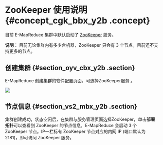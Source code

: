 # ZooKeeper 使用说明 {#concept_cgk_bbx_y2b .concept}

目前 E-MapReduce 集群中默认启动了 [ZooKeeper](https://zookeeper.apache.org/) 服务。

**说明：** 目前无论集群内有多少台机器，ZooKeeper 只会有 3 个节点。目前还不支持更多的节点。

## 创建集群 {#section_oyv_cbx_y2b .section}

E-MapReduce 创建集群的软件配置页面，可选择ZooKeeper服务 。

![](http://static-aliyun-doc.oss-cn-hangzhou.aliyuncs.com/assets/img/17895/154157912610761_zh-CN.png)

## 节点信息 {#section_vs2_mbx_y2b .section}

集群创建成功，状态空闲后，在集群与服务管理页面选择ZooKeeper，单击**部署拓扑**可以查看到 ZooKeeper 的节点信息，E-MapReduce 会启动 3 个 ZooKeeper 节点。IP一栏标有 ZooKeeper 节点对应的内网 IP \(端口默认为 2181\)，即可访问 ZooKeeper 服务。

